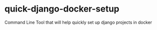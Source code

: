 # quick-django-docker-setup
Command Line Tool that will help quickly set up django projects in docker
